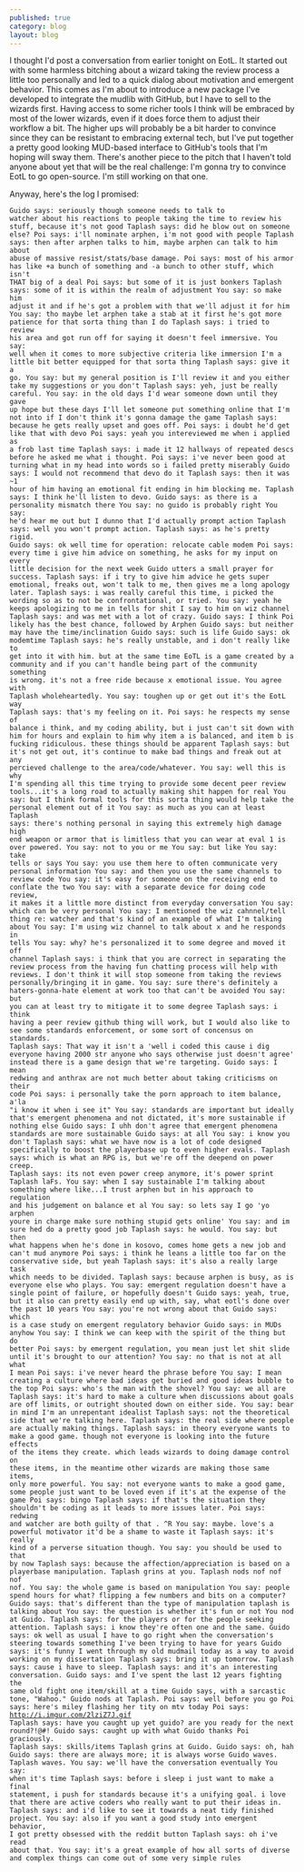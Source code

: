 ```yaml
---
published: true
category: blog
layout: blog
---
```

I thought I'd post a conversation from earlier tonight on EotL. It started out with some harmless bitching about a wizard taking the review process a little too personally and led to a quick dialog about motivation and emergent behavior. This comes as I'm about to introduce a new package I've developed to integrate the mudlib with GitHub, but I have to sell to the wizards first. Having access to some richer tools I think will be embraced by most of the lower wizards, even if it does force them to adjust their workflow a bit. The higher ups will probably be a bit harder to convince since they can be resistant to embracing external tech, but I've put together a pretty good looking MUD-based interface to GitHub's tools that I'm hoping will sway them. There's another piece to the pitch that I haven't told anyone about yet that will be the real challenge: I'm gonna try to convince EotL to go open-source. I'm still working on that one. 

Anyway, here's the log I promised:

<code><pre>Guido says: seriously though someone needs to talk to watcher about his
            reactions to people taking the time to review his stuff, because
            it's not good
Taplash says: did he blow out on someone else?
Poi says: i'll nominate arphen, i'm not good with people
Taplash says: then after arphen talks to him, maybe arphen can talk to him
              about abuse of massive resist/stats/base damage.
Poi says: most of his armor has like +a bunch of something and -a bunch to
          other stuff, which isn't THAT big of a deal
Poi says: but some of it is just bonkers
Taplash says: some of it is within the realm of adjustment
You say: so make him adjust it and if he's got a problem with that we'll
         adjust it for him
You say: tho maybe let arphen take a stab at it first he's got more patience
         for that sorta thing than I do
Taplash says: i tried to review his area and got run off for saying it
              doesn't feel immersive.
You say: well when it comes to more subjective criteria like immersion I'm a
         little bit better equipped for that sorta thing
Taplash says: give it a go.
You say: but my general position is I'll review it and you either take my
         suggestions or you don't
Taplash says: yeh, just be really careful.
You say: in the old days I'd wear someone down until they gave up hope but
         these days I'll let someone put something online that I'm not into
         if I don't think it's gonna damage the game
Taplash says: because he gets really upset and goes off.
Poi says: i doubt he'd get like that with devo
Poi says: yeah you intereviewed me when i applied as a frob last time
Taplash says: i made it 12 hallways of repeated descs before he asked me
              what i thought.
Poi says: i've never been good at turning what in my head into words so i
          failed pretty miserably
Guido says: I would not recommend that devo do it
Taplash says: then it was ~1 hour of him having an emotional fit ending in
              him blocking me.
Taplash says: I think he'll listen to devo.
Guido says: as there is a personality mismatch there
You say: no guido is probably right
You say: he'd hear me out but I dunno that I'd actually prompt action
Taplash says: well you won't prompt action.
Taplash says: as he's pretty rigid.
Guido says: ok well time for operation: relocate cable modem
Poi says: every time i give him advice on something, he asks for my input on
          every little decision for the next week
Guido utters a small prayer for success.
Taplash says: if i try to give him advice he gets super emotional, freaks
              out, won't talk to me, then gives me a long apology later.
Taplash says: i was really careful this time, i picked the wording so as to
              not be confrontational, or tried.
You say: yeah he keeps apologizing to me in tells for shit I say to him on
         wiz channel
Taplash says: and was met with a lot of crazy.
Guido says: I think Poi likely has the best chance, followed by Arphen
Guido says: but neither may have the time/inclination
Guido says: such is life
Guido says: ok modemtime
Taplash says: he's really unstable, and i don't really like to get into it
              with him. but at the same time EoTL is a game created by a
              community and if you can't handle being part of the community
              something is wrong. it's not a free ride because x emotional
              issue.
You agree with Taplash wholeheartedly.
You say: toughen up or get out it's the EotL way
Taplash says: that's my feeling on it.
Poi says: he respects my sense of balance i think, and my coding ability,
          but i just can't sit down with him for hours and explain to him
          why item a is balanced, and item b is fucking ridiculous. these
          things should be apparent
Taplash says: but it's not get out, it's continue to make bad things and
              freak out at any percieved challenge to the
              area/code/whatever.
You say: well this is why I'm spending all this time trying to provide some
         decent peer review tools...it's a long road to actually making shit
         happen for real
You say: but I think formal tools for this sorta thing would help take the
         personal element out of it
You say: as much as you can at least
Taplash says: there's nothing personal in saying this extremely high damage
              high end weapon or armor that is limitless that you can wear
              at eval 1 is over powered.
You say: not to you or me
You say: but like
You say: take tells or says
You say: you use them here to often communicate very personal information
You say: and then you use the same channels to review code
You say: it's easy for someone on the receiving end to conflate the two
You say: with a separate device for doing code review, it makes it a little
         more distinct from everyday conversation
You say: which can be very personal
You say: I mentioned the wiz cahnnel/tell thing re: watcher and that's kind
         of an example of what I'm talking about
You say: I'm using wiz channel to talk about x and he responds in tells
You say: why? he's personalized it to some degree and moved it off channel
Taplash says: i think that you are correct in separating the review process
              from the having fun chatting process will help with reviews. I
              don't think it will stop someone from taking the reviews
              personally/bringing it in game.
You say: sure there's definitely a haters-gonna-hate element at work too
         that can't be avoided
You say: but you can at least try to mitigate it to some degree
Taplash says: i think having a peer review github thing will work, but I
              would also like to see some standards enforcement, or some
              sort of concensus on standards.
Taplash says: That way it isn't a 'well i coded this cause i dig everyone
              having 2000 str anyone who says otherwise just doesn't agree'
              instead there is a game design that we're targeting.
Guido says: I mean redwing and anthrax are not much better about taking
            criticisms on their code
Poi says: i personally take the porn approach to item balance, a'la "i know
          it when i see it"
You say: standards are important but ideally that's emergent phenomena and
         not dictated, it's more sustainable if nothing else
Guido says: I uhh don't agree that emergent phenomena standards are more
            sustainable
Guido says: at all
You say: i know you don't
Taplash says: what we have now is a lot of code designed specifically to
              boost the playerbase up to even higher evals.
Taplash says: which is what an RPG is, but we're off the deepend on power
              creep.
Taplash says: its not even power creep anymore, it's power sprint
Taplash laFs.
You say: when I say sustainable I'm talking about something where like...I
         trust arphen but in his approach to regulation and his judgement on
         balance et al
You say: so lets say I go 'yo arphen youre in charge make sure nothing
         stupid gets online'
You say: and im sure hed do a pretty good job
Taplash says: he would.
You say: but then what happens when he's done in kosovo, comes home gets a
         new job and can't mud anymore
Poi says: i think he leans a little too far on the conservative side, but
          yeah
Taplash says: it's also a really large task which needs to be divided.
Taplash says: because arphen is busy, as is everyone else who plays.
You say: emergent regulation doesn't have a single point of failure, or
         hopefully doesn't
Guido says: yeah, true, but it also can pretty easily end up with, say, what
            eotl's done over the past 10 years
You say: you're not wrong about that
Guido says: which is a case study on emergent regulatory behavior
Guido says: in MUDs anyhow
You say: I think we can keep with the spirit of the thing but do better
Poi says: by emergent regulation, you mean just let shit slide until it's
          brought to our attention?
You say: no that is not at all what I mean
Poi says: i've never heard the phrase before
You say: I mean creating a culture where bad ideas get buried and good ideas
         bubble to the top
Poi says: who's the man with the shovel?
You say: we all are
Taplash says: it's hard to make a culture when discussions about goals are
              off limits, or outright shouted down on either side.
You say: bear in mind I'm an unrepentant idealist
Taplash says: not the theoretical side that we're talking here.
Taplash says: the real side where people are actually making things.
Taplash says: in theory everyone wants to make a good game. though not
              everyone is looking into the future effects of the items they
              create. which leads wizards to doing damage control on these
              items, in the meantime other wizards are making those same
              items, only more powerful.
You say: not everyone wants to make a good game, some people just want to be
         loved even if it's at the expense of the game
Poi says: bingo
Taplash says: if that's the situation they shouldn't be coding as it leads
              to more issues later.
Poi says: redwing and watcher are both guilty of that                . ^R
You say: maybe. love's a powerful motivator it'd be a shame to waste it
Taplash says: it's really kind of a perverse situation though.
You say: you should be used to that by now
Taplash says: because the affection/appreciation is based on a playerbase
              manipulation.
Taplash grins at you.
Taplash nods nof nof nof nof.
You say: the whole game is based on manipulation
You say: people spend hours for what? flipping a few numbers and bits on a
         computer?
Guido says: that's different than the type of manipulation taplash is
            talking about
You say: the question is whether it's fun or not
You nod at Guido.
Taplash says: for the players or for the people seeking attention.
Taplash says: i know they're often one and the same.
Guido says: ok well as usual I have to go right when the conversation's
            steering towards something I've been trying to have for years
Guido says: it's funny I went through my old mudmail today as a way to avoid
            working on my dissertation
Taplash says: bring it up tomorrow.
Taplash says: cause i have to sleep.
Taplash says: and it's an interesting conversation.
Guido says: and I've spent the last 12 years fighting the same old fight one
            item/skill at a time
Guido says, with a sarcastic tone, "Wahoo."
Guido nods at Taplash.
Poi says: well before you go
Poi says: here's miley flashing her tity on mtv today
Poi says: http://i.imgur.com/2lziZ7J.gif
Taplash says: have you caught up yet guido? are you ready for the next
              round?!@#!
Guido says: caught up with what
Guido thanks Poi graciously.
Taplash says: skills/items
Taplash grins at Guido.
Guido says: oh, hah
Guido says: there are always more; it is always worse
Guido waves.
Taplash waves.
You say: we'll have the conversation eventually
You say: when it's time
Taplash says: before i sleep i just want to make a final statement, i push
              for standards because it's a unifying goal. i love that there
              are active coders who really want to put their ideas in.
Taplash says: and i'd like to see it towards a neat tidy finished project.
You say: also if you want a good study into emergent behavior, I got pretty
         obsessed with the reddit button
Taplash says: oh i've read about that.
You say: it's a great example of how all sorts of diverse and complex things
         can come out of some very simple rules
</pre></code>
